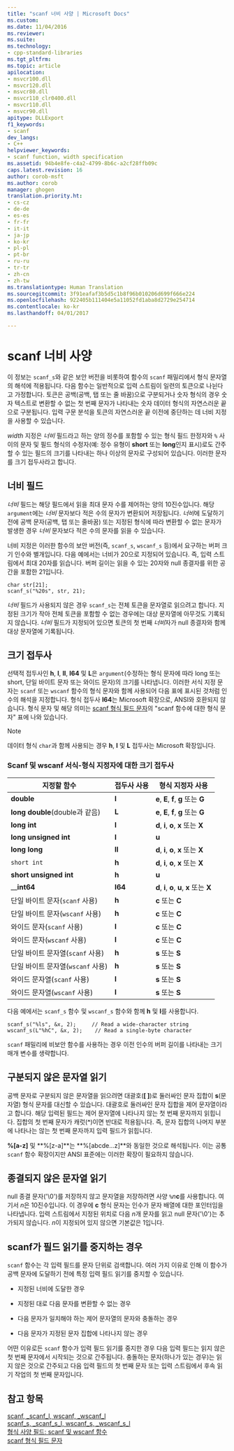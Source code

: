 ```yaml
---
title: "scanf 너비 사양 | Microsoft Docs"
ms.custom: 
ms.date: 11/04/2016
ms.reviewer: 
ms.suite: 
ms.technology:
- cpp-standard-libraries
ms.tgt_pltfrm: 
ms.topic: article
apilocation:
- msvcr100.dll
- msvcr120.dll
- msvcr80.dll
- msvcr110_clr0400.dll
- msvcr110.dll
- msvcr90.dll
apitype: DLLExport
f1_keywords:
- scanf
dev_langs:
- C++
helpviewer_keywords:
- scanf function, width specification
ms.assetid: 94b4e8fe-c4a2-4799-8b6c-a2cf28ffb09c
caps.latest.revision: 16
author: corob-msft
ms.author: corob
manager: ghogen
translation.priority.ht:
- cs-cz
- de-de
- es-es
- fr-fr
- it-it
- ja-jp
- ko-kr
- pl-pl
- pt-br
- ru-ru
- tr-tr
- zh-cn
- zh-tw
ms.translationtype: Human Translation
ms.sourcegitcommit: 3f91eafaf3b5d5c1b8f96b010206d699f666e224
ms.openlocfilehash: 922405b111404e5a11052fd1aba8d2729e254714
ms.contentlocale: ko-kr
ms.lasthandoff: 04/01/2017

---
```

# <a name="scanf-width-specification"></a>scanf 너비 사양
이 정보는 `scanf_s`와 같은 보안 버전을 비롯하여 함수의 `scanf` 패밀리에서 형식 문자열의 해석에 적용됩니다. 다음 함수는 일반적으로 입력 스트림이 일련의 토큰으로 나뉜다고 가정합니다. 토큰은 공백(공백, 탭 또는 줄 바꿈)으로 구분되거나 숫자 형식의 경우 숫자 텍스트로 변환할 수 없는 첫 번째 문자가 나타내는 숫자 데이터 형식의 자연스러운 끝으로 구분됩니다. 입력 구문 분석을 토큰의 자연스러운 끝 이전에 중단하는 데 너비 지정을 사용할 수 있습니다.  
  
 *width* 지정은 *너비* 필드라고 하는 양의 정수를 포함할 수 있는 형식 필드 한정자와 `%` 사이의 문자 및 필드 형식의 수정자(예: 정수 유형이 **short** 또는 **long**인지 표시)로도 간주할 수 있는 필드의 크기를 나타내는 하나 이상의 문자로 구성되어 있습니다. 이러한 문자를 크기 접두사라고 합니다.  
  
## <a name="the-width-field"></a>너비 필드  
 *너비* 필드는 해당 필드에서 읽을 최대 문자 수를 제어하는 양의 10진수입니다. 해당 `argument`에는 *너비* 문자보다 적은 수의 문자가 변환되어 저장됩니다. *너비*에 도달하기 전에 공백 문자(공백, 탭 또는 줄바꿈) 또는 지정된 형식에 따라 변환할 수 없는 문자가 발생한 경우 *너비* 문자보다 적은 수의 문자를 읽을 수 있습니다.  
  
 너비 지정은 이러한 함수의 보안 버전(즉, `scanf_s`, `wscanf_s` 등)에서 요구하는 버퍼 크기 인수와 별개입니다. 다음 예에서는 너비가 20으로 지정되어 있습니다. 즉, 입력 스트림에서 최대 20자를 읽습니다. 버퍼 길이는 읽을 수 있는 20자와 null 종결자를 위한 공간을 포함한 21입니다.  
  
```  
char str[21];  
scanf_s("%20s", str, 21);  
```  
  
 *너비* 필드가 사용되지 않은 경우 `scanf_s`는 전체 토큰을 문자열로 읽으려고 합니다. 지정된 크기가 작아 전체 토큰을 포함할 수 없는 경우에는 대상 문자열에 아무것도 기록되지 않습니다. *너비* 필드가 지정되어 있으면 토큰의 첫 번째 *너비*자가 null 종결자와 함께 대상 문자열에 기록됩니다.  
  
## <a name="the-size-prefix"></a>크기 접두사  
 선택적 접두사인 **h**, **l**, **ll**, **I64** 및 **L**은 `argument`(수정하는 형식 문자에 따라 long 또는 short, 단일 바이트 문자 또는 와이드 문자)의 크기를 나타냅니다. 이러한 서식 지정 문자는 `scanf` 또는 `wscanf` 함수의 형식 문자와 함께 사용되어 다음 표에 표시된 것처럼 인수의 해석을 지정합니다. 형식 접두사 **I64**는 Microsoft 확장으로, ANSI와 호환되지 않습니다. 형식 문자 및 해당 의미는 [scanf 형식 필드 문자](../c-runtime-library/scanf-type-field-characters.md)의 "scanf 함수에 대한 형식 문자" 표에 나와 있습니다.  
  
> [!NOTE]
>  데이터 형식 `char`과 함께 사용되는 경우 **h**, **l** 및 **L** 접두사는 Microsoft 확장입니다.  
  
### <a name="size-prefixes-for-scanf-and-wscanf-format-type-specifiers"></a>Scanf 및 wscanf 서식-형식 지정자에 대한 크기 접두사  
  
|지정할 함수|접두사 사용|형식 지정자 사용|  
|----------------|----------------|-------------------------|  
|**double**|**l**|**e**, **E**, **f**, **g** 또는 **G**|  
|**long double**(double과 같음)|**L**|**e**, **E**, **f**, **g** 또는 **G**|  
|**long int**|**l**|**d**, **i**, **o**, **x** 또는 **X**|  
|**long unsigned int**|**l**|**u**|  
|**long long**|**ll**|**d**, **i**, **o**, **x** 또는 **X**|  
|`short int`|**h**|**d**, **i**, **o**, **x** 또는 **X**|  
|**short unsigned int**|**h**|**u**|  
|__**int64**|**I64**|**d**, **i**, **o**, **u**, **x** 또는 **X**|  
|단일 바이트 문자(`scanf` 사용)|**h**|**c** 또는 **C**|  
|단일 바이트 문자(`wscanf` 사용)|**h**|**c** 또는 **C**|  
|와이드 문자(`scanf` 사용)|**l**|**c** 또는 **C**|  
|와이드 문자(`wscanf` 사용)|**l**|**c** 또는 **C**|  
|단일 바이트 문자열(`scanf` 사용)|**h**|**s** 또는 **S**|  
|단일 바이트 문자열(`wscanf` 사용)|**h**|**s** 또는 **S**|  
|와이드 문자열(`scanf` 사용)|**l**|**s** 또는 **S**|  
|와이드 문자열(`wscanf` 사용)|**l**|**s** 또는 **S**|  
  
 다음 예에서는 `scanf_s` 함수 및 `wscanf_s` 함수와 함께 **h** 및 **l**를 사용합니다.  
  
```  
scanf_s("%ls", &x, 2);     // Read a wide-character string  
wscanf_s(L"%hC", &x, 2);    // Read a single-byte character  
```  
  
 `scanf` 패밀리에 비보안 함수를 사용하는 경우 이전 인수의 버퍼 길이를 나타내는 크기 매개 변수를 생략합니다.  
  
## <a name="reading-undelimited-strings"></a>구분되지 않은 문자열 읽기  
 공백 문자로 구분되지 않은 문자열을 읽으려면 대괄호(**[ ]**)로 둘러싸인 문자 집합이 **s**(문자열) 형식 문자를 대신할 수 있습니다. 대괄호로 둘러싸인 문자 집합을 제어 문자열이라고 합니다. 해당 입력된 필드는 제어 문자열에 나타나지 않는 첫 번째 문자까지 읽힙니다. 집합의 첫 번째 문자가 캐럿(**^**)이면 반대로 적용됩니다. 즉, 문자 집합의 나머지 부분에 나타나는 않는 첫 번째 문자까지 입력 필드가 읽힙니다.  
  
 **%[a-z]** 및 **%[z-a]**는 **%[abcde...z]**와 동일한 것으로 해석됩니다. 이는 공통 `scanf` 함수 확장이지만 ANSI 표준에는 이러한 확장이 필요하지 않습니다.  
  
## <a name="reading-unterminated-strings"></a>종결되지 않은 문자열 읽기  
 null 종결 문자('\0')를 저장하지 않고 문자열을 저장하려면 사양 `%`*n***c**를 사용합니다. 여기서 *n*은 10진수입니다. 이 경우에 **c** 형식 문자는 인수가 문자 배열에 대한 포인터임을 나타냅니다. 입력 스트림에서 지정된 위치로 다음 *n*개 문자를 읽고 null 문자('\0')는 추가되지 않습니다. *n*이 지정되어 있지 않으면 기본값은 1입니다.  
  
## <a name="when-scanf-stops-reading-a-field"></a>scanf가 필드 읽기를 중지하는 경우  
 `scanf` 함수는 각 입력 필드를 문자 단위로 검색합니다. 여러 가지 이유로 인해 이 함수가 공백 문자에 도달하기 전에 특정 입력 필드 읽기를 중지할 수 있습니다.  
  
-   지정된 너비에 도달한 경우  
  
-   지정된 대로 다음 문자를 변환할 수 없는 경우  
  
-   다음 문자가 일치해야 하는 제어 문자열의 문자와 충돌하는 경우  
  
-   다음 문자가 지정된 문자 집합에 나타나지 않는 경우  
  
 어떤 이유로든 `scanf` 함수가 입력 필드 읽기를 중지한 경우 다음 입력 필드는 읽지 않은 첫 번째 문자에서 시작되는 것으로 간주됩니다. 충돌하는 문자(하나가 있는 경우)는 읽지 않은 것으로 간주되고 다음 입력 필드의 첫 번째 문자 또는 입력 스트림에서 후속 읽기 작업의 첫 번째 문자입니다.  
  
## <a name="see-also"></a>참고 항목  
 [scanf, _scanf_l, wscanf, _wscanf_l](../c-runtime-library/reference/scanf-scanf-l-wscanf-wscanf-l.md)   
 [scanf_s, _scanf_s_l, wscanf_s, _wscanf_s_l](../c-runtime-library/reference/scanf-s-scanf-s-l-wscanf-s-wscanf-s-l.md)   
 [형식 사양 필드: scanf 및 wscanf 함수](../c-runtime-library/format-specification-fields-scanf-and-wscanf-functions.md)   
 [scanf 형식 필드 문자](../c-runtime-library/scanf-type-field-characters.md)

